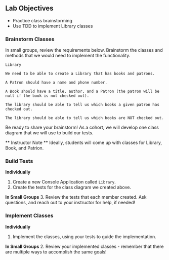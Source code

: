 ## Lab Objectives
- Practice class brainstorming
- Use TDD to implement Library classes

### Brainstorm Classes

In small groups, review the requirements below.  Brainstorm the classes and methods that we would need to implement the functionality.

```
Library

We need to be able to create a Library that has books and patrons.

A Patron should have a name and phone number.

A Book should have a title, author, and a Patron (the patron will be null if the book is not checked out).

The library should be able to tell us which books a given patron has checked out.

The library should be able to tell us which books are NOT checked out.
```

Be ready to share your brainstorm!  As a cohort, we will develop one class diagram that we will use to build our tests.

** Instructor Note ** Ideally, students will come up with classes for Library, Book, and Patrion.

### Build Tests

**Individually**
1. Create a new Console Application called `Library`.
2. Create the tests for the class diagram we created above.

**In Small Groups**
3. Review the tests that each member created.  Ask questions, and reach out to your instructor for help, if needed!


### Implement Classes

**Individually**
1. Implement the classes, using your tests to guide the implementation.

**In Small Groups**
2. Review your implemented classes - remember that there are multiple ways to accomplish the same goals!